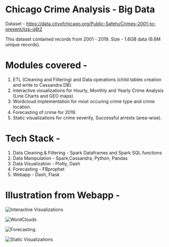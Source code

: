 # Chicago Crime Analysis - Big Data

Dataset - https://data.cityofchicago.org/Public-Safety/Crimes-2001-to-present/ijzp-q8t2

This dataset contained records from 2001 - 2019. Size - 1.6GB data (6.6M unique records).


# Modules covered - 
1. ETL (Cleaning and Filtering) and Data operations (child tables creation and write to Cassandra DB).
2. Interactive visualizations for Hourly, Monthly and Yearly Crime Analysis (Line Charts and GEO maps)
3. Wordcloud implementation for most occuring crime type and crime location.
4. Forecasting of crime for 2019.
5. Static visualizations for crime severity, Successful arrests (area-wise).


# Tech Stack - 

1. Data Cleaning & Filtering - Spark Dataframes and Spark SQL functions
2. Data Manipulation - Spark,Cassandra, Python, Pandas
3. Data Visualization - Plotly, Dash
4. Forecasting - FBprophet
4. Webapp - Dash, Flask


# Illustration from Webapp - 

![Interactive Visualizations](https://github.com/rohanharode/Crime-Analysis/blob/master/webapp_interactive_tab.png)

![WordClouds](https://github.com/rohanharode/Crime-Analysis/blob/master/webapp_wordcloud_tab.png)

![Forecasting](https://github.com/rohanharode/Crime-Analysis/blob/master/webapp_forecast_tab.png)

![Static Visualizations](https://github.com/rohanharode/Crime-Analysis/blob/master/webapp_static_tab.png)


